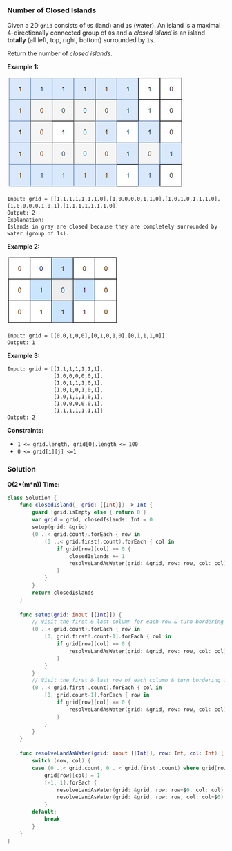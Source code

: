 
### Number of Closed Islands

Given a 2D `grid` consists of `0`s (land) and `1`s (water).  An island is a maximal 4-directionally connected group of `0`s and a _closed island_ is an island __totally__ (all left, top, right, bottom) surrounded by `1`s.

Return the number of _closed islands_.

__Example 1:__

![images/question_1254-1.png](images/question_1254-1.png)

```
Input: grid = [[1,1,1,1,1,1,1,0],[1,0,0,0,0,1,1,0],[1,0,1,0,1,1,1,0],[1,0,0,0,0,1,0,1],[1,1,1,1,1,1,1,0]]
Output: 2
Explanation: 
Islands in gray are closed because they are completely surrounded by water (group of 1s).
```

__Example 2:__

![images/question_1254-2.png](images/question_1254-2.png)

```
Input: grid = [[0,0,1,0,0],[0,1,0,1,0],[0,1,1,1,0]]
Output: 1
```

__Example 3:__

```
Input: grid = [[1,1,1,1,1,1,1],
               [1,0,0,0,0,0,1],
               [1,0,1,1,1,0,1],
               [1,0,1,0,1,0,1],
               [1,0,1,1,1,0,1],
               [1,0,0,0,0,0,1],
               [1,1,1,1,1,1,1]]
Output: 2
```

__Constraints:__
* `1 <= grid.length, grid[0].length <= 100`
* `0 <= grid[i][j] <=1`

### Solution
__O(2\*(m*n)) Time:__
```Swift
class Solution {
    func closedIsland(_ grid: [[Int]]) -> Int {
        guard !grid.isEmpty else { return 0 }
        var grid = grid, closedIslands: Int = 0
        setup(grid: &grid)
        (0 ..< grid.count).forEach { row in
            (0 ..< grid.first!.count).forEach { col in
                if grid[row][col] == 0 {
                    closedIslands += 1
                    resolveLandAsWater(grid: &grid, row: row, col: col)
                }
            }
        }
        return closedIslands
    }
    
    func setup(grid: inout [[Int]]) {
        // Visit the first & last column for each row & turn bordering islands into water
        (0 ..< grid.count).forEach { row in
            [0, grid.first!.count-1].forEach { col in
                if grid[row][col] == 0 {
                    resolveLandAsWater(grid: &grid, row: row, col: col)
                }
            }
        }
        // Visit the first & last row of each column & turn bordering islands into water
        (0 ..< grid.first!.count).forEach { col in
            [0, grid.count-1].forEach { row in
                if grid[row][col] == 0 {
                    resolveLandAsWater(grid: &grid, row: row, col: col)
                }
            }
        }
    }
    
    func resolveLandAsWater(grid: inout [[Int]], row: Int, col: Int) {
        switch (row, col) {
        case (0 ..< grid.count, 0 ..< grid.first!.count) where grid[row][col] == 0:
            grid[row][col] = 1
            [-1, 1].forEach {
                resolveLandAsWater(grid: &grid, row: row+$0, col: col)
                resolveLandAsWater(grid: &grid, row: row, col: col+$0)
            }
        default:
            break
        }
    }
}
```